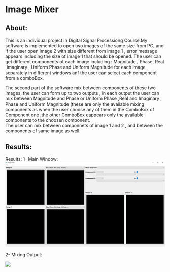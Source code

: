 
# Image Mixer

## About:

<p> This is an individual project in Digital Signal Processiong Course.My software is implemented to open two images of  the same size from PC, and if the user open image 2 with size different from image 1 , error message appears including the size of image 1 that should be opened. 
The user can get different components of each image including : Magnitude , Phase, Real ,Imaginary , Uniform Phase and Uniform Magnitude for each image separately in different windows anf the user can select each component from a comboBox.
</p>
<p>
The second part of the software mix between components of these two images,
the user can form up to two outputs , in each output the user can mix between Magnitude and Phase or Uniform Phase ,Real and Imaginary , Phase and Uniform Magnitude (these are only the available mixing components as when the user choose any of them in the ComboBox of Component one ,the other ComboBox eappears only the available components to the choosen component.<br>
The user can mix between componnets of image 1 and 2 , and between the components of same image as well.
</p>


## Results:
Results:
1- Main Window:
![](MyResults/start_window.PNG)

2- Mixing Output:

![](output_real&imag.PNG)

